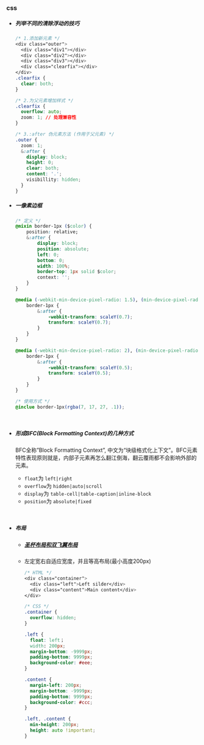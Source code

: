 ### css

* ##### 列举不同的清除浮动的技巧

  ```css
  /* 1.添加新元素 */
  <div class="outer">
    <div class="div1"></div>
    <div class="div2"></div>
    <div class="div3"></div>
    <div class="clearfix"></div>
  </div>
  .clearfix {
    clear: both;
  }

  /* 2.为父元素增加样式 */
  .clearfix {
    overflow: auto;
    zoom: 1; // 处理兼容性
  }

  /* 3.:after 伪元素方法 (作用于父元素) */
  .outer {
    zoom: 1;
    &:after {
      display: block;
      height: 0;
      clear: both;
      content: '.';
      visibillity: hidden;
    }
  }
  ```

* ##### 一像素边框

  ```css
  /* 定义 */
  @mixin border-1px ($color) {
      position: relative;
      &:after {
          display: block;
          position: absolute;
          left: 0;
          bottom: 0;
          width: 100%;
          border-top: 1px solid $color;
          context: '';
      }
  }

  @media (-webkit-min-device-pixel-radio: 1.5), (min-device-pixel-radio: 1.5) {
      border-1px {
          &:after {
              -webkit-transform: scaleY(0.7);
              transform: scaleY(0.7);
          }
      }
  }

  @media (-webkit-min-device-pixel-radio: 2), (min-device-pixel-radio: 2) {
      border-1px {
          &:after {
              -webkit-transform: scaleY(0.5);
              transform: scaleY(0.5);
          }
      }
  }

  /* 使用方式 */
  @inclue border-1px(rgba(7, 17, 27, .1));
  ```

  ​

* ##### 形成BFC(Block Formatting Context)的几种方式

  BFC全称”Block Formatting Context”, 中文为“块级格式化上下文”。BFC元素特性表现原则就是，内部子元素再怎么翻江倒海，翻云覆雨都不会影响外部的元素。

  - `float`为 `left|right`
  - `overflow`为 `hidden|auto|scroll`
  - `display`为 `table-cell|table-caption|inline-block`
  - `position`为 `absolute|fixed`

  ​

* ##### 布局

  * ##### [**圣杯布局**和**双飞翼布局**](https://link.juejin.im/?target=https%3A%2F%2Fyeaseonzhang.github.io%2F2017%2F07%2F05%2FCSS%E5%B8%83%E5%B1%80%2F)

  * 左定宽右自适应宽度，并且等高布局(最小高度200px)

    ```css
    /* HTML */
    <div class="container">
      <div class="left">Left silder</div>
      <div class="content">Main content</div>
    </div>

    /* CSS */
    .container {
      overflow: hidden;
    }

    .left {
      float: left；
      width: 200px;
      margin-bottom: -9999px;
      padding-bottom: 9999px;
      background-color: #eee;
    }

    .content {
      margin-left: 200px;
      margin-bottom: -9999px;
      padding-bottom: 9999px;
      background-color: #ccc;
    }

    .left, .content {
      min-height: 200px;
      height: auto !important;
    }
    ```

    ​

